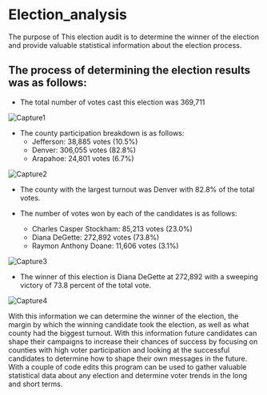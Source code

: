 # Election_analysis

 The purpose of This election audit is to determine the winner of the election and provide valuable statistical information about the election process.
 
 ## The process of determining the election results was as follows:
* The total number of votes cast this election was 369,711

![Capture1](https://user-images.githubusercontent.com/111584967/193194829-ee0700b7-58ab-4e71-b737-02493919dbc1.PNG)


* The county participation breakdown is as follows:
    * Jefferson: 38,885 votes (10.5%)
    * Denver: 306,055 votes (82.8%)
    * Arapahoe: 24,801 votes (6.7%)



![Capture2](https://user-images.githubusercontent.com/111584967/193195007-a1237cea-0c17-424e-8807-c8ada6cd59a4.PNG)



* The county with the largest turnout was Denver with 82.8% of the total votes.

* The number of votes won by each of the candidates is as follows:
    * Charles Casper Stockham: 85,213 votes (23.0%)
    * Diana DeGette: 272,892 votes (73.8%)
    * Raymon Anthony Doane: 11,606 votes (3.1%)

![Capture3](https://user-images.githubusercontent.com/111584967/193195309-adc29c4a-3623-4e6f-8a1d-a97e64cfc5e0.PNG)


* The winner of this election is Diana DeGette at 272,892 with a sweeping victory of 73.8 percent of the total vote.

![Capture4](https://user-images.githubusercontent.com/111584967/193195377-30a8a73a-a51a-4436-8901-4f3ead95837e.PNG)


With this information we can determine the winner of the election, the margin by which the winning candidate took the election, as well as what county had the biggest turnout. With this information future candidates can shape their campaigns to increase their chances of success by focusing on counties with high voter participation and looking at the successful candidates to determine how to shape their own messages in the future. With a couple of code edits this program can be used to gather valuable statistical data about any election and determine voter trends in the long and short terms.
